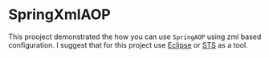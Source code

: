 # SpringXmlAOP
This prooject demonstrated the how you can use `SpringAOP` using zml based configuration. I suggest that for this project use [Eclipse](https://www.eclipse.org/downloads/) or [STS](https://spring.io/tools) as a tool. 
